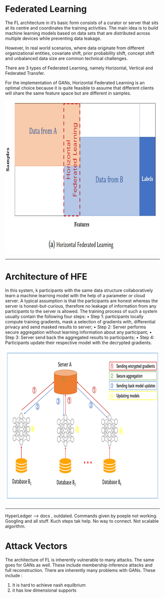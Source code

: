 # Federated Learning

The FL architecture in it’s basic form consists of a curator or server that sits at its centre and coordinates the training activities. The main idea is to build machine learning models based on data sets that are distributed across multiple devices while preventing data leakage. 

However, In real world scenarios, where data originate from different organizational entities, covariate shift, prior probability shift, concept shift and unbalanced data size are common technical challenges. 

There are 3 types of Federated Learning, namely Horizontal, Vertical and Federated Transfer. 

For the implementation of GANs, Horizontal Federated Learning is an optimal choice because it is quite feasible to assume that different clients will share the same feature space but are different in samples. 

<img src="./assets/third.png" alt="FHE" height=500 width=700>
<hr>

# Architecture of HFE

In this system, k participants with the same data structure collaboratively learn a machine learning model with the help of a parameter or cloud server. A typical assumption is that the participants are honest whereas the server is honest-but-curious, therefore no leakage of information from any participants to the server is allowed. The training process of such a system usually contain the following four steps:
• Step 1: participants locally compute training gradients, mask a selection of gradients with, differential privacy and send masked results to server;
• Step 2: Server performs secure aggregation without learning information about any participant;
• Step 3: Server send back the aggregated results to participants;
• Step 4: Participants update their respective model with the decrypted gradients.

<img src="./assets/fourth.png" alt="FHE" height=500 width=700>
<hr>

HyperLedger --> docs , outdated. Commands given by poeple not working. Googling and all stuff. Kuch steps tak help. No way to connect. Not scalable algorithm. 

# Attack Vectors

The architecture of FL is inherently vulnerable to many attacks. The same goes for GANs as well. These include membership inference attacks and full reconstruction. There are inherently many problems with GANs. These include : 

1. It is hard to achieve nash equilbrium
2. it has low dimensional supports